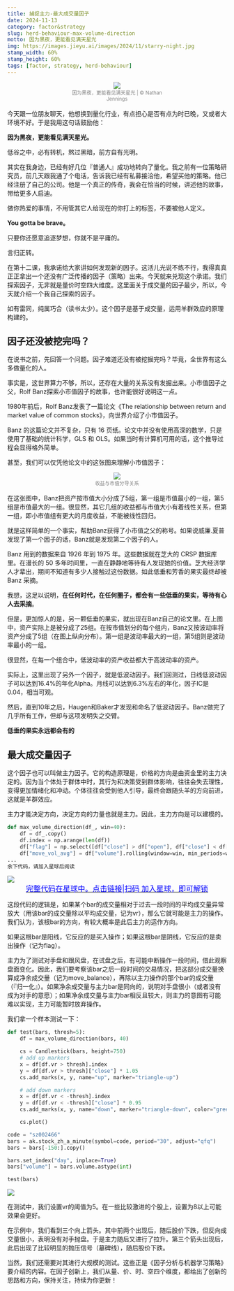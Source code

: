 ```yaml
---
title: 捕捉主力-最大成交量因子
date: 2024-11-13
category: factor&strategy
slug: herd-behaviour-max-volume-direction
motto: 因为黑夜，更能看见满天星光
img: https://images.jieyu.ai/images/2024/11/starry-night.jpg
stamp_width: 60%
stamp_height: 60%
tags: [factor, strategy, herd-behaviour]
---
```


<div style='width:50%;text-align:center;margin: 0 auto 1rem'>
<img src='https://images.jieyu.ai/images/2024/11/starry-night.jpg'>
<span style='font-size:0.8em;display:inline-block;width:100%;text-align:center;color:grey'>因为黑夜，更能看见满天星光 | ©️ Nathan Jennings</span>
</div>



今天跟一位朋友聊天，他想换到量化行业，有点担心是否有点为时已晚，又或者大环境不好。于是我用这句话鼓励他：

**因为黑夜，更能看见满天星光。**

低谷之中，必有转机，熬过黑暗，前方自有光明。

其实在我身边，已经有好几位『普通人』成功地转向了量化。我之前有一位策略研究员，前几天跟我通了个电话，告诉我已经有私募接洽他，希望买他的策略。他已经注册了自己的公司。他是一个真正的传奇，我会在恰当的时候，讲述他的故事，带给更多人启迪。

做你热爱的事情，不用管其它人给现在的你打上的标签，不要被他人定义。

**You gotta be brave。**

只要你还愿意追逐梦想，你就不是平庸的。

言归正转。

在第十二课，我承诺给大家讲如何发现新的因子。这活儿光说不练不行，我得真真正正拿出一个还没有广泛传播的因子（策略）出来。今天就来兑现这个承诺。我们探索因子，无非就是量价时空四大维度。这里面关于成交量的因子最少，所以，今天就介绍一个我自己探索的因子。

如有雷同，纯属巧合（读书太少）。这个因子是基于成交量，运用羊群效应的原理构建的。

## 因子还没被挖完吗？

在说书之前，先回答一个问题。因子难道还没有被挖掘完吗？毕竟，全世界有这么多做量化的人。

事实是，这世界算力不够，所以，还存在大量的关系没有发掘出来。小市值因子之父，Rolf Banz探索小市值因子的故事，也许能很好说明这一点。



1980年前后，Rolf Banz发表了一篇论文《The relationship between return and market value of common stocks》，向世界介绍了小市值因子。

Banz 的这篇论文并不复杂，只有 16 页纸。论文中并没有使用高深的数学，只是使用了基础的统计科学，GLS 和 OLS。如果当时有计算机可用的话，这个推导过程会显得格外简单。

甚至，我们可以仅凭他论文中的这张图来理解小市值因子：

<div style='width:50%;text-align:center;margin: 0 auto 1rem'>
<img src='https://images.jieyu.ai/images/2024/09/low-beta-factor.png'>
<span style='font-size:0.8em;display:inline-block;width:100%;text-align:center;color:grey'>收益与市值分导关系</span>
</div>



在这张图中，Banz把资产按市值大小分成了5组，第一组是市值最小的一组，第5组是市值最大的一组。很显然，其它几组的收益都与市值大小有着线性关系，但第一组，即小市值组有更大的月度收益，不能被线性回归。

就是这样简单的一个事实，帮助Banz获得了小市值之父的称号。如果说威廉.夏普发现了第一个因子的话，Banz就是发现第二个因子的人。

Banz 用到的数据来自 1926 年到 1975 年。这些数据就在芝大的 CRSP 数据库里。在漫长的 50 多年时间里，一直在静静地等待有人发现她的价值。芝大经济学人才辈出，期间不知道有多少人接触过这份数据。如此低垂和芳香的果实最终却被 Banz 采摘。

我想，这足以说明，**在任何时代，在任何圈子，都会有一些低垂的果实，等待有心人去采摘**。

但是，更加惊人的是，另一颗低垂的果实，就出现在Banz自己的论文里。在上图中，资产实际上是被分成了25组。在按市值划分的每个组内，Banz又按波动率将资产分成了5组（在图上纵向分布）。第一组是波动率最大的一组，第5组则是波动率最小的一组。

很显然，在每一个组合中，低波动率的资产收益都大于高波动率的资产。

实际上，这里出现了另外一个因子，就是低波动因子。我们回测过，日线低波动因子可以达到16.4%的年化Alpha。月线可以达到6.3%左右的年化，因子IC是0.04，相当可观。

然后，直到10年之后，Haugen和Baker才发现和命名了低波动因子。Banz做完了几乎所有工作，但却与这项发明失之交臂。


**低垂的果实永远都会有的**

## 最大成交量因子

这个因子也可以叫做主力因子。它的构造原理是，价格的方向是由资金里的主力决定的。因为当个体处于群体中时，其行为和决策受到群体影响，往往会失去理性，变得更加情绪化和冲动。个体往往会受到他人引导，最终会跟随头羊的方向前进，这就是羊群效应。

主力才能决定方向，决定方向的力量也就是主力。因此，主力方向是可以建模的。

<!--PAID CONTENT START-->




```python
def max_volume_direction(df_, win=40):
    df = df_.copy()
    df.index = np.arange(len(df))
    df["flag"] = np.select([df["close"] > df["open"], df["close"] < df["open"]], [1, -1], 0)
    df["move_vol_avg"] = df["volume"].rolling(window=win, min_periods=win).mean().shift(1)
...
余下代码，请加入星球后阅读
```

<a class="weapp_text_link js_weapp_entry" style="font-size:17px;" data-miniprogram-appid="wx4f706964b979122a" data-miniprogram-path="pages/topics/topics?group_id=28885284828481" data-miniprogram-applink="" data-miniprogram-nickname="知识星球" href="" data-miniprogram-type="text" data-miniprogram-servicetype=""><div><img src="https://images.jieyu.ai/images/hot/logo/zsxq.png"><div style="width:100%;text-align:center;color:blue">完整代码在星球中。点击链接|扫码 加入星球，即可解锁</div></div></a>
<!--PAID CONTENT END-->

这段代码的逻辑是，如果某个bar的成交量相对于过去一段时间的平均成交量异常放大（用该bar的成交量除以平均成交量，记为vr），那么它就可能是主力的操作。我们认为，该根bar的方向，有较大概率是此后主力的运作方向。

如果这根bar是阳线，它反应的是买入操作；如果这根bar是阴线，它反应的是卖出操作（记为flag）。

主力为了测试对手盘和跟风盘，在试盘之后，有可能中断操作一段时间，借此观察盘面变化。因此，我们要考察该bar之后一段时间的交易情况，把这部分成交量换算成净余成交量（记为move_balance），再除以主力操作的那个bar的成交量（『归一化』）。如果净余成交量与主力bar是同向的，说明对手盘很小（或者没有成为对手的意愿）；如果净余成交量与主力bar相反且较大，则主力的意图有可能难以实现，主力可能暂时放弃操作。

我们拿一个样本测试一下：

```python
def test(bars, thresh=5):
    df = max_volume_direction(bars, 40)

    cs = Candlestick(bars, height=750)
    # add up markers
    x = df[df.vr > thresh].index
    y = df[df.vr > thresh]["close"] * 1.05
    cs.add_marks(x, y, name="up", marker="triangle-up")

    # add down markers
    x = df[df.vr < -thresh].index
    y = df[df.vr < -thresh]["close"] * 0.95
    cs.add_marks(x, y, name="down", marker="triangle-down", color="green")

    cs.plot()

code = "sz002466"
bars = ak.stock_zh_a_minute(symbol=code, period="30", adjust="qfq")
bars = bars[-150:].copy()

bars.set_index("day", inplace=True)
bars["volume"] = bars.volume.astype(int)

test(bars)
```

<!-- BEGIN IPYNB STRIPOUT -->
![](https://images.jieyu.ai/images/2024/11/zlyz-tqly.jpg)
<!-- END IPYNB STRIPOUT -->

在测试中，我们设置vr的阈值为5。在一些比较激进的个股上，设置为8以上可能效果会更好。

在示例中，我们看到三个向上箭头。其中前两个出现后，随后股价下跌，但反向成交量很小，表明没有对手抛盘。于是主力随后又进行了拉升。第三个箭头出现后，此后出现了比较明显的抛压信号（墓碑线），随后股价下跌。

当然，我们还需要对其进行大规模的测试。这些正是《因子分析与机器学习策略》要介绍的内容。在因子创新上，我们从量、价、时、空四个维度，都给出了创新的思路和方向，保持关注，持续为你更新！

